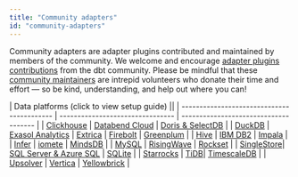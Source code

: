 ```yaml
---
title: "Community adapters"
id: "community-adapters"
---
```


Community adapters are adapter plugins contributed and maintained by members of the community. We welcome and encourage [adapter plugins contributions](/docs/contribute-core-adapters#contribute-to-a-pre-existing-adapter) from the dbt community.  Please be mindful that these [community maintainers](/docs/connect-adapters#maintainers) are intrepid volunteers who donate their time and effort — so be kind, understanding, and help out where you can!

| Data platforms (click to view setup guide) ||
| ------------------------------------------ | -------------------------------- | ------------------------------------- |
| [Clickhouse](/docs/core/connect-data-platform/clickhouse-setup) | [Databend Cloud](/docs/core/connect-data-platform/databend-setup) | [Doris & SelectDB](/docs/core/connect-data-platform/doris-setup)  |
| [DuckDB](/docs/core/connect-data-platform/duckdb-setup) | [Exasol Analytics](/docs/core/connect-data-platform/exasol-setup) | [Extrica](/docs/core/connect-data-platform/extrica-setup) | [Firebolt](/docs/core/connect-data-platform/firebolt-setup) | [Greenplum](/docs/core/connect-data-platform/greenplum-setup) |
| [Hive](/docs/core/connect-data-platform/hive-setup) | [IBM DB2](/docs/core/connect-data-platform/ibmdb2-setup) | [Impala](/docs/core/connect-data-platform/impala-setup) |
| [Infer](/docs/core/connect-data-platform/infer-setup) | [iomete](/docs/core/connect-data-platform/iomete-setup) | [MindsDB](/docs/core/connect-data-platform/mindsdb-setup) |
| [MySQL](/docs/core/connect-data-platform/mysql-setup) | [RisingWave](/docs/core/connect-data-platform/risingwave-setup) | [Rockset](/docs/core/connect-data-platform/rockset-setup) |
| [SingleStore](/docs/core/connect-data-platform/singlestore-setup)| [SQL Server & Azure SQL](/docs/core/connect-data-platform/mssql-setup) | [SQLite](/docs/core/connect-data-platform/sqlite-setup) |
| [Starrocks](/docs/core/connect-data-platform/starrocks-setup) | [TiDB](/docs/core/connect-data-platform/tidb-setup)| [TimescaleDB](https://dbt-timescaledb.debruyn.dev/) |
| [Upsolver](/docs/core/connect-data-platform/upsolver-setup) | [Vertica](/docs/core/connect-data-platform/vertica-setup) | [Yellowbrick](/docs/core/connect-data-platform/yellowbrick-setup) | 
 

 
